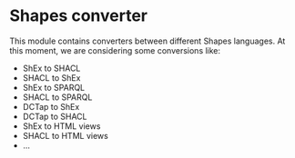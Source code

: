 # Shapes converter

This module contains converters between different Shapes languages. At this moment, we are considering some conversions like:

- ShEx to SHACL
- SHACL to ShEx
- ShEx to SPARQL
- SHACL to SPARQL
- DCTap to ShEx
- DCTap to SHACL
- ShEx to HTML views
- SHACL to HTML views
- ...
